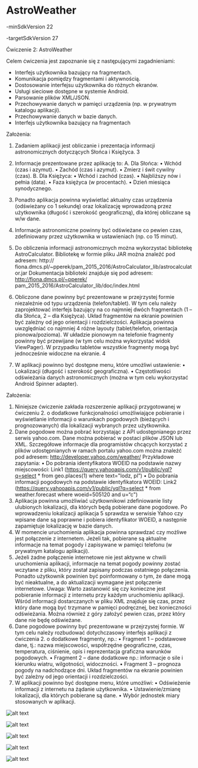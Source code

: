 # AstroWeather

-minSdkVersion 22

-targetSdkVersion 27


Ćwiczenie 2: AstroWeather

Celem ćwiczenia jest zapoznanie się z następującymi zagadnieniami:
- Interfejs użytkownika bazujący na fragmentach.
- Komunikacja pomiędzy fragmentami i aktywnością.
- Dostosowanie interfejsu użytkownika do różnych ekranów.
- Usługi sieciowe dostępne w systemie Android.
- Parsowanie plików XML/JSON.
- Przechowywanie danych w pamięci urządzenia (np. w prywatnym katalogu
aplikacji).
- Przechowywanie danych w bazie danych.
- Interfejs użytkownika bazujący na fragmentach

Założenia:
1) Zadaniem aplikacji jest obliczanie i prezentacja informacji astronomicznych dotyczących
Słońca i Księżyca.
3
2) Informacje prezentowane przez aplikację to:
A. Dla Słońca:
• Wchód (czas i azymut).
• Zachód (czas i azymut).
• Zmierz i świt cywilny (czas).
B. Dla Księżyca:
• Wchód i zachód (czas).
• Najbliższy nów i pełnia (data).
• Faza księżyca (w procentach).
• Dzień miesiąca synodycznego.
3) Ponadto aplikacja powinna wyświetlać aktualny czas urządzenia (odświeżany co 1
sekundę) oraz lokalizację wprowadzoną przez użytkownika (długość i szerokość
geograficzną), dla której obliczane są w/w dane.
4) Informacje astronomiczne powinny być odświeżane co pewien czas, zdefiniowany przez
użytkownika w ustawieniach (np. co 15 minut).
5) Do obliczenia informacji astronomicznych można wykorzystać bibliotekę
AstroCalculator. Bibliotekę w formie pliku JAR można znaleźć pod adresem: http://
fiona.dmcs.pl/~pperek/pam_2015_2016/AstroCalculator_lib/astrocalculator.jar
Dokumentacja biblioteki znajduje się pod adresem: http://fiona.dmcs.pl/~pperek/
pam_2015_2016/AstroCalculator_lib/doc/index.html

6) Obliczone dane powinny być prezentowane w przejrzystej formie niezależnie od typu
urządzenia (telefon/tablet). W tym celu należy zaprojektować interfejs bazujący na co
najmniej dwóch fragmentach (1 – dla Słońca, 2 – dla Księżyca).
Układ fragmentów na ekranie powinien być zależny od jego orientacji i rozdzielczości.
Aplikacja powinna uwzględniać co najmniej 4 różne layouty (tablet/telefon, orientacja
pionowa/pozioma).
W układzie pionowym na telefonie fragmenty powinny być przewijane (w tym celu można
wykorzystać widok ViewPager). W przypadku tabletów wszystkie fragmenty mogą być
jednocześnie widoczne na ekranie.
4
7) W aplikacji powinno być dostępne menu, które umożliwi ustawienie:
• Lokalizacji (długość i szerokość geograficzna).
• Częstotliwości odświeżania danych astronomicznych (można w tym celu wykorzystać
Android Spinner adapter).

Założenia:
1) Niniejsze ćwiczenie zakłada rozszerzenie aplikacji przygotowanej w ćwiczeniu 2. o
dodatkowe funkcjonalności umożliwiające pobieranie i wyświetlanie informacji o
warunkach pogodowych (bieżących i prognozowanych) dla lokalizacji wybranych przez
użytkownika.
2) Dane pogodowe można pobrać korzystając z API udostępnianego przez serwis
yahoo.com. Dane można pobierać w postaci plików JSON lub XML. Szczegółowe
informacje dla programistów chcących korzystać z plików udostępnianych w ramach
portalu yahoo.com można znaleźć pod adresem: http://developer.yahoo.com/weather/
Przykładowe zapytania:
• Do pobrania identyfikatora WOEID na podstawie nazwy miejscowości:
Link1 (https://query.yahooapis.com/v1/public/yql?q=select * from
geo.places(1) where text="lodz, pl”)
• Do pobrania informacji pogodowych na podstawie identyfikatora WOEID:
Link2 (https://query.yahooapis.com/v1/public/yql?q=select * from
weather.forecast where woeid=505120 and u=“c")
3) Aplikacja powinna umożliwiać użytkownikowi zdefiniowanie listy ulubionych lokalizacji,
dla których będą pobierane dane pogodowe. Po wprowadzeniu lokalizacji aplikacja
5
sprawdza w serwisie Yahoo czy wpisane dane są poprawne i pobiera identyfikator
WOEID, a następnie zapamiętuje lokalizację w bazie danych.
4) W momencie uruchomienia aplikacja powinna sprawdzać czy możliwe jest połączenie z
internetem. Jeżeli tak, pobierane są aktualne informacje na temat pogody i zapisywane
w pamięci telefonu (w prywatnym katalogu aplikacji).
5) Jeżeli żadne połączenie internetowe nie jest aktywne w chwili uruchomienia aplikacji,
informacje na temat pogody powinny zostać wczytane z pliku, który został zapisany
podczas ostatniego połączenia. Ponadto użytkownik powinien być poinformowany o
tym, że dane mogą być nieaktualne, a do aktualizacji wymagane jest połączenie
internetowe.
Uwaga: Warto zastanowić się czy konieczne jest pobieranie informacji z internetu przy
każdym uruchomieniu aplikacji. Wśród informacji dostarczanych w pliku XML znajduje się
czas, przez który dane mogą być trzymane w pamięci podręcznej, bez konieczności
odświeżania. Można również z góry założyć pewien czas, przez który dane nie będę
odświeżane.
6) Dane pogodowe powinny być prezentowane w przejrzystej formie. W tym celu należy
rozbudować dotychczasowy interfejs aplikacji z ćwiczenia 2. o dodatkowe fragmenty,
np.:
• Fragment 1 – podstawowe dane, tj.: nazwa miejscowości, współrzędne geograficzne,
czas, temperatura, ciśnienie, opis i reprezentacja graficzna warunków pogodowych.
• Fragment 2 – dane dodatkowe np.: informacje o sile i kierunku wiatru, wilgotności,
widoczności.
• Fragment 3 – prognoza pogody na nadchodzące dni.
Układ fragmentów na ekranie powinien być zależny od jego orientacji i rozdzielczości.
7) W aplikacji powinno być dostępne menu, które umożliwi:
• Odświeżenie informacji z internetu na żądanie użytkownika.
• Ustawienie/zmianę lokalizacji, dla których pobierane są dane.
• Wybór jednostek miary stosowanych w aplikacji.

![alt text](https://github.com/AMordaka/Android-AstroWeather/blob/master/app/src/main/res/drawable/1.PNG)

![alt text](https://github.com/AMordaka/Android-AstroWeather/blob/master/app/src/main/res/drawable/2.PNG)

![alt text](https://github.com/AMordaka/Android-AstroWeather/blob/master/app/src/main/res/drawable/3.PNG)

![alt text](https://github.com/AMordaka/Android-AstroWeather/blob/master/app/src/main/res/drawable/4.PNG)

![alt text](https://github.com/AMordaka/Android-AstroWeather/blob/master/app/src/main/res/drawable/5.PNG)

